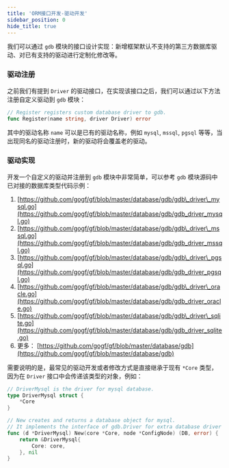 ```yaml
---
title: 'ORM接口开发-驱动开发'
sidebar_position: 0
hide_title: true
---
```


我们可以通过 `gdb` 模块的接口设计实现：新增框架默认不支持的第三方数据库驱动、对已有支持的驱动进行定制化修改等。

### 驱动注册

之前我们有提到 `Driver` 的驱动接口，在实现该接口之后，我们可以通过以下方法注册自定义驱动到 `gdb` 模块：

```  go
// Register registers custom database driver to gdb.
func Register(name string, driver Driver) error

```

其中的驱动名称 `name` 可以是已有的驱动名称，例如 `mysql`, `mssql`, `pgsql` 等等，当出现同名的驱动注册时，新的驱动将会覆盖老的驱动。

### 驱动实现

开发一个自定义的驱动并注册到 `gdb` 模块中非常简单，可以参考 `gdb` 模块源码中已对接的数据库类型代码示例：

1. [https://github.com/gogf/gf/blob/master/database/gdb/gdb\_driver\_mysql.go](https://github.com/gogf/gf/blob/master/database/gdb/gdb_driver_mysql.go)
2. [https://github.com/gogf/gf/blob/master/database/gdb/gdb\_driver\_mssql.go](https://github.com/gogf/gf/blob/master/database/gdb/gdb_driver_mssql.go)
3. [https://github.com/gogf/gf/blob/master/database/gdb/gdb\_driver\_pgsql.go](https://github.com/gogf/gf/blob/master/database/gdb/gdb_driver_pgsql.go)
4. [https://github.com/gogf/gf/blob/master/database/gdb/gdb\_driver\_oracle.go](https://github.com/gogf/gf/blob/master/database/gdb/gdb_driver_oracle.go)
5. [https://github.com/gogf/gf/blob/master/database/gdb/gdb\_driver\_sqlite.go](https://github.com/gogf/gf/blob/master/database/gdb/gdb_driver_sqlite.go)
6. 更多： [https://github.com/gogf/gf/blob/master/database/gdb](https://github.com/gogf/gf/blob/master/database/gdb)

需要说明的是，最常见的驱动开发或者修改方式是直接继承于现有 `*Core` 类型，因为在 `Driver` 接口中会传递该类型的对象，例如：

```  go
// DriverMysql is the driver for mysql database.
type DriverMysql struct {
	*Core
}

// New creates and returns a database object for mysql.
// It implements the interface of gdb.Driver for extra database driver installation.
func (d *DriverMysql) New(core *Core, node *ConfigNode) (DB, error) {
	return &DriverMysql{
		Core: core,
	}, nil
}

```